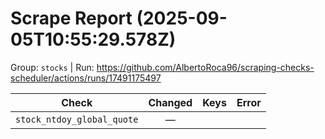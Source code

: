 # Scrape Report (2025-09-05T10:55:29.578Z)

Group: `stocks`  |  Run: https://github.com/AlbertoRoca96/scraping-checks-scheduler/actions/runs/17491175497

| Check | Changed | Keys | Error |
|---|:---:|:--|:--|
| `stock_ntdoy_global_quote` | — |  |  |
